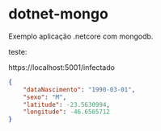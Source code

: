 # dotnet-mongo

Exemplo aplicação .netcore com mongodb.

teste:

https://localhost:5001/infectado

```json
{
	"dataNascimento": "1990-03-01",
	"sexo": "M",
	"latitude": -23.5630994,
	"longitude": -46.6565712
}
```




